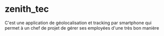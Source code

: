 # zenith_tec
C'est une application de géolocalisation et tracking par smartphone qui permet à un chef de projet de gérer ses employées d'une très bon manière
